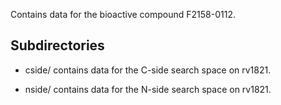 Contains data for the bioactive compound F2158-0112.

## Subdirectories

- cside/ contains data for the C-side search space on rv1821.

- nside/ contains data for the N-side search space on rv1821.

